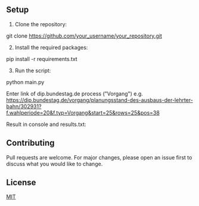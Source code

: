## Setup

1. Clone the repository:

git clone https://github.com/your_username/your_repository.git


2. Install the required packages:

pip install -r requirements.txt

3. Run the script:

python main.py

Enter link of dip.bundestag.de process ("Vorgang")
e.g. https://dip.bundestag.de/vorgang/planungsstand-des-ausbaus-der-lehrter-bahn/302931?f.wahlperiode=20&f.typ=Vorgang&start=25&rows=25&pos=38


Result in console and results.txt:

## Contributing

Pull requests are welcome. For major changes, please open an issue first to discuss what you would like to change.

## License

[MIT](https://choosealicense.com/licenses/mit/)